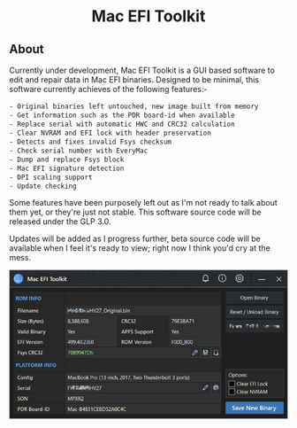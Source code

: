 <h1 align="center">
Mac EFI Toolkit
</h1>

## About

Currently under development, Mac EFI Toolkit is a GUI based software to edit and repair data in Mac EFI binaries. Designed to be minimal, this software currently achieves of the following features:-

```
- Original binaries left untouched, new image built from memory
- Get information such as the PDR board-id when available
- Replace serial with automatic HWC and CRC32 calculation
- Clear NVRAM and EFI lock with header preservation
- Detects and fixes invalid Fsys checksum
- Check serial number with EveryMac
- Dump and replace Fsys block
- Mac EFI signature detection
- DPI scaling support
- Update checking
```

Some features have been purposely left out as I'm not ready to talk about them yet, or they're just not stable. This software source code will be released under the GLP 3.0.

Updates will be added as I progress further, beta source code will be available when I feel it's ready to view; right now I think you'd cry at the mess.

<img width="600" src="files/images/met.png" alt="MET">